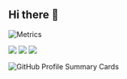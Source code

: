 ## Hi there 👋

<!--
**sushil7271/sushil7271** is a ✨ _special_ ✨ repository because its `README.md` (this file) appears on your GitHub profile.

Here are some ideas to get you started:

- 🔭 I’m currently working on ...
- 🌱 I’m currently learning ...
- 👯 I’m looking to collaborate on ...
- 🤔 I’m looking for help with ...
- 💬 Ask me about ...
- 📫 How to reach me: ...
- 😄 Pronouns: ...
- ⚡ Fun fact: ...
-->

![Metrics](https://metrics.lecoq.io/sushil7271?template=classic&isocalendar=1&languages=1&activity=1&achievements=1&notable=1&repositories=1&introduction=1&sponsors=1&pagespeed=1&stackoverflow=1&tweets=1&repositories=100&repositories.batch=100&repositories.forks=false&repositories.affiliations=owner&isocalendar.duration=full-year&languages.limit=8&languages.threshold=0%25&languages.colors=github&languages.sections=most-used&languages.indepth=false&languages.analysis.timeout=15&languages.categories=markup%2C%20programming&languages.recent.categories=markup%2C%20programming&languages.recent.load=300&languages.recent.days=14&activity.limit=5&activity.load=300&activity.days=14&activity.filter=all&activity.visibility=all&activity.timestamps=false&achievements.threshold=C&achievements.secrets=true&achievements.display=detailed&achievements.limit=0&notable.from=organization&notable.repositories=false&notable.indepth=false&notable.types=commit&repositories.featured=sushil7271%2Frepository1%2C%20sushil7271%2Frepository2&introduction.title=true&sponsors.sections=goal%2C%20about&sponsors.past=false&pagespeed.url=YOUR_WEBSITE&pagespeed.detailed=false&pagespeed.screenshot=false&stackoverflow.user=YOUR_STACKOVERFLOW_ID&stackoverflow.sections=answers-top%2C%20questions-recent&stackoverflow.limit=2&stackoverflow.lines=4&stackoverflow.lines.snippet=2&tweets.attachments=false&tweets.limit=2&tweets.user=sushil7271&config.timezone=America%2FNew_York)


![](https://github-profile-summary-cards.vercel.app/api/cards/stats?username=sushil7271&theme=github_dark)
![](https://github-profile-summary-cards.vercel.app/api/cards/repos-per-language?username=sushil7271&theme=github_dark)
![](https://github-profile-summary-cards.vercel.app/api/cards/productive-time?username=sushil7271&theme=github_dark)

![GitHub Profile Summary Cards](https://github-profile-summary-cards.vercel.app/api/cards/profile-details?username=sushil7271&theme=github_dark)
